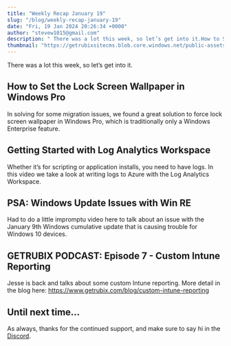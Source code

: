 ```yaml
---
title: "Weekly Recap January 19"
slug: "/blog/weekly-recap-january-19"
date: "Fri, 19 Jan 2024 20:26:34 +0000"
author: "stevew1015@gmail.com"
description: " There was a lot this week, so let’s get into it.How to Set the Lock Screen Wallpaper in Windows Pro In solving for some migration issues, we found a great solution to force lock screen wallpaper in Windows Pro, which is traditionally only"
thumbnail: "https://getrubixsitecms.blob.core.windows.net/public-assets/content/v1/logo512.png"
---
```


There was a lot this week, so let’s get into it.

How to Set the Lock Screen Wallpaper in Windows Pro
---------------------------------------------------

In solving for some migration issues, we found a great solution to force lock screen wallpaper in Windows Pro, which is traditionally only a Windows Enterprise feature.

Getting Started with Log Analytics Workspace
--------------------------------------------

Whether it’s for scripting or application installs, you need to have logs. In this video we take a look at writing logs to Azure with the Log Analytics Workspace.

PSA: Windows Update Issues with Win RE
--------------------------------------

Had to do a little impromptu video here to talk about an issue with the January 9th Windows cumulative update that is causing trouble for Windows 10 devices.

GETRUBIX PODCAST: Episode 7 - Custom Intune Reporting
-----------------------------------------------------

Jesse is back and talks about some custom Intune reporting. More detail in the blog here: https://www.getrubix.com/blog/custom-intune-reporting

Until next time…
----------------

As always, thanks for the continued support, and make sure to say hi in the [Discord](https://discord.gg/getrubix).
